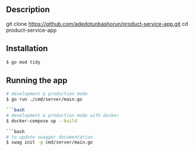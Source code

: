 ## Description
git clone https://github.com/adedotunbashorun/product-service-app.git
cd product-service-app

## Installation

```bash
$ go mod tidy
```

## Running the app

```bash
# development & production mode
$ go run ./cmd/server/main.go

```bash
# development & production mode with docker
$ docker-compose up --build

```bash
# to update swagger documentation
$ swag init -g cmd/server/main.go